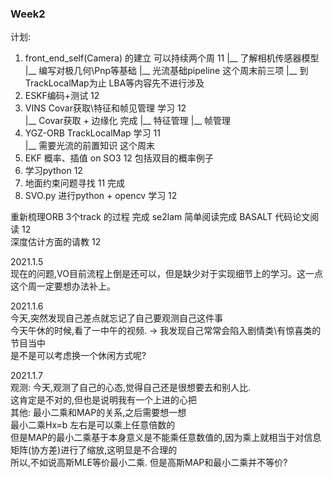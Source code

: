 

### Week2
计划:<br>
1. front_end_self(Camera) 的建立 可以持续两个周   11
   |__ 了解相机传感器模型
   |__ 编写对极几何\Pnp等基础
   |__ 光流基础pipeline                这个周末前三项
   |__ 到TrackLocalMap为止
   LBA等内容先不进行涉及
2. ESKF编码+测试 12                  
3. VINS Covar获取\特征和帧见管理 学习 12     
   |__ Covar获取 + 边缘化     完成
   |__ 特征管理
   |__ 帧管理       
4. YGZ-ORB TrackLocalMap 学习 11    
   |__ 需要光流的前置知识    这个周末
5. EKF 概率、插值 on SO3 12 
   包括双目的概率例子
6. 学习python 12 
7. 地面约束问题寻找      11      完成
8. SVO.py 进行python + opencv 学习 12

重新梳理ORB 3个track 的过程     完成
se2lam                       简单阅读完成
BASALT 代码论文阅读  12           
深度估计方面的请教    12

2021.1.5<br>
现在的问题,VO目前流程上倒是还可以，但是缺少对于实现细节上的学习。这一点这个周一定要想办法补上。<br>

2021.1.6<br>
今天,突然发现自己差点就忘记了自己要观测自己这件事<br>
今天午休的时候,看了一中午的视频. -> 我发现自己常常会陷入剧情类\有惊喜类的节目当中<br>
是不是可以考虑换一个休闲方式呢?<br>

2021.1.7<br>
观测:
今天,观测了自己的心态,觉得自己还是很想要去和别人比.<br>
这肯定是不对的,但也是说明我有一个上进的心把<br>
其他:
最小二乘和MAP的关系,之后需要想一想<br>
最小二乘Hx=b 左右是可以乘上任意倍数的<br>
但是MAP的最小二乘基于本身意义是不能乘任意数值的,因为乘上就相当于对信息矩阵(协方差)进行了缩放,这明显是不合理的<br>
所以,不如说高斯MLE等价最小二乘. 但是高斯MAP和最小二乘并不等价?